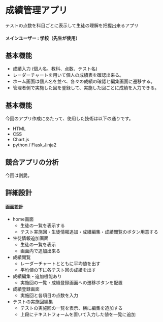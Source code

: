 # 成績管理アプリ
テストの点数を科目ごとに表示して生徒の理解を把握出来るアプリ  
#### メインユーザー : 学校（先生が使用）

## 基本機能
- 成績入力 (個人名、教科、点数、テスト名)
- レーダーチャートを用いて個人の成績表を確認出来る。
- ホーム画面は個人名を並べ、各々の成績の確認と編集画面に遷移する。
- 管理者側で実施した回を登録して、実施した回ごとに成績を入力できる。
  
## 基本機能
今回のアプリ作成にあたって、使用した技術は以下の通りです。
- HTML
- CSS
- Chart.js
- python / Flask,Jinja2


## 競合アプリの分析
今回は割愛。

## 詳細設計

#### 画面設計
- home画面
  - 生徒の一覧を表示する
  - テスト実施回・生徒情報追加・成績編集・成績閲覧のボタン用意する 
- 生徒情報追加画面
  - 生徒の一覧を表示
  - 画面内で追加出来る
- 成績閲覧
  - レーダーチャートとともに平均値を出す
  - 平均値の下に各テスト回の成績を出す
- 成績編集・追加機能あり
  - 実施回の一覧・成績登録画面への遷移ボタンを配置
- 成績登録画面
  - 実施回と各項目の点数を入力
- テストの実施回編集
  - テストの実施回の一覧を表示、横に編集を追加する
  - 上段にテキストフォームを置いて入力した値を一覧に追加
